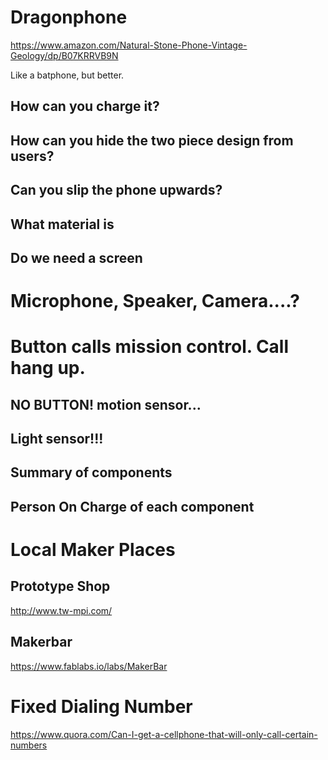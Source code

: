 # Dragonphone

https://www.amazon.com/Natural-Stone-Phone-Vintage-Geology/dp/B07KRRVB9N

Like a batphone, but better.

## How can you charge it?

## How can you hide the two piece design from users?

## Can you slip the phone upwards?

## What material is 

## Do we need a screen

# Microphone, Speaker, Camera....?

# Button calls mission control. Call hang up. 

## NO BUTTON! motion sensor...

## Light sensor!!!

## Summary of components

## Person On Charge of each component

# Local Maker Places

## Prototype Shop

http://www.tw-mpi.com/

## Makerbar

https://www.fablabs.io/labs/MakerBar

# Fixed Dialing Number

https://www.quora.com/Can-I-get-a-cellphone-that-will-only-call-certain-numbers




